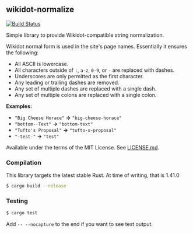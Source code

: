 ## wikidot-normalize
[![Build Status](https://travis-ci.org/Nu-SCPTheme/wikidot-normalize.svg?branch=master)](https://travis-ci.org/Nu-SCPTheme/wikidot-normalize)

Simple library to provide Wikidot-compatible string normalization.

Wikidot normal form is used in the site's page names. Essentially it ensures the following:

* All ASCII is lowercase.
* All characters outside of `:`, `a-z`, `0-9`, or `-` are replaced with dashes.
* Underscores are only permitted as the first character.
* Any leading or trailing dashes are removed.
* Any set of multiple dashes are replaced with a single dash.
* Any set of multiple colons are replaced with a single colon.

**Examples:**

* `"Big Cheese Horace"` **->** `"big-cheese-horace"`
* `"bottom--Text"` **->** `"bottom-text"`
* `"Tufto's Proposal"` **->** `"tufto-s-proposal"`
* `"-test-"` **->** `"test"`

Available under the terms of the MIT License. See [LICENSE.md](LICENSE).

### Compilation
This library targets the latest stable Rust. At time of writing, that is 1.41.0

```sh
$ cargo build --release
```

### Testing
```sh
$ cargo test
```

Add `-- --nocapture` to the end if you want to see test output.
